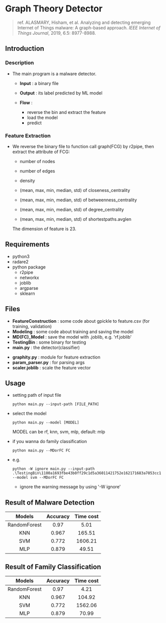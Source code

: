 # Graph Theory Detector

> ref. ALASMARY, Hisham, et al. Analyzing and detecting emerging Internet of Things malware: A graph-based approach. *IEEE Internet of Things Journal*, 2019, 6.5: 8977-8988.

## Introduction

### Description

* The main program is a malware detector.

  * **Input** : a binary file

  * **Output** : its label predicted by ML model
  * **Flow** : 
    * reverse the bin and extract the feature
    * load the model
    * predict


### Feature Extraction

* We reverse the binary file to function call graph(FCG) by r2pipe, then extract the attribute of FCG:

  * number of nodes

  * number of edges

  * density

  * (mean, max, min, median, std) of closeness_centrality


  * (mean, max, min, median, std) of betweenness_centrality


  * (mean, max, min, median, std) of degree_centrality


  * (mean, max, min, median, std) of shortestpaths.avglen 

  The dimension of feature is 23.


## Requirements

* python3
* radare2
* python package
  * r2pipe
  * networkx
  * joblib
  * argparse
  * sklearn

## Files

* **FeatureConstruction** : some code about gpickle to feature.csv (for training, validation)
* **Modeling** : some code about training and saving the model
* **MD(FC)_Model** : save the model with .joblib, e.g. 'rf.joblib'
* **TestingBin** : some binary for testing
* **main.py** : the detector(classifier)

- **graphity.py** : module for feature extraction
- **param_parser.py** : for parsing args
- **scaler.joblib** : scale the feature vector

## Usage

* setting path of input file

  ```
  python main.py --input-path [FILE_PATH]
  ```

* select the model

  ```
  python main.py --model [MODEL]
  ```

  MODEL can be rf, knn, svm, mlp, default: mlp

* if you wanna do family classification

  ```
  python main.py --MDorFC FC
  ```

* e.g.

  ```
  python -W ignore main.py --input-path .\TestingBin\1100a1693fbe43b0ff29c1d5a36011421752e162171683a7053cc1a342cdb11a --model svm --MDorFC FC
  ```

  * ignore the warning message by using '-W ignore'



## Result of Malware Detection

|    Models    | Accuracy | Time cost |
| :----------: | :------: | :-------: |
| RandomForest |   0.97   |   5.01    |
|     KNN      |  0.967   |  165.51   |
|     SVM      |  0.772   |  1606.21  |
|     MLP      |  0.879   |   49.51   |

## Result of Family Classification

|    Models    | Accuracy | Time cost |
| :----------: | :------: | :-------: |
| RandomForest |   0.97   |   4.21    |
|     KNN      |  0.967   |  104.92   |
|     SVM      |  0.772   |  1562.06  |
|     MLP      |  0.879   |   70.99   |

